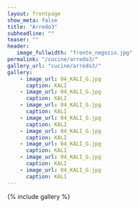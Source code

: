 ```yaml
---
layout: frontpage
show_meta: false
title: "Arredo3"
subheadline: ""
teaser: ""
header:
   image_fullwidth: "fronte_negozio.jpg"
permalink: "/cucine/arredo3/"
gallery_url: "cucine/arredo3/"
gallery:
    - image_url: 04_KALI_G.jpg
      caption: KALI
    - image_url: 04_KALI_G.jpg
      caption: KALI
    - image_url: 04_KALI_G.jpg
      caption: KALI
    - image_url: 04_KALI_G.jpg
      caption: KALI
    - image_url: 04_KALI_G.jpg
      caption: KALI
    - image_url: 04_KALI_G.jpg
      caption: KALI
    - image_url: 04_KALI_G.jpg
      caption: KALI
    - image_url: 04_KALI_G.jpg
      caption: KALI
---
```

{% include gallery %}